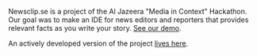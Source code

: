 
Newsclip.se is a project of the Al Jazeera "Media in Context" Hackathon. Our goal was to make an IDE for news editors and reporters that provides relevant facts as you write your story. [See our demo](https://www.youtube.com/watch?v=nIpr-A-BbOM).

An actively developed version of the project [lives here](https://github.com/pudo/tmi).




